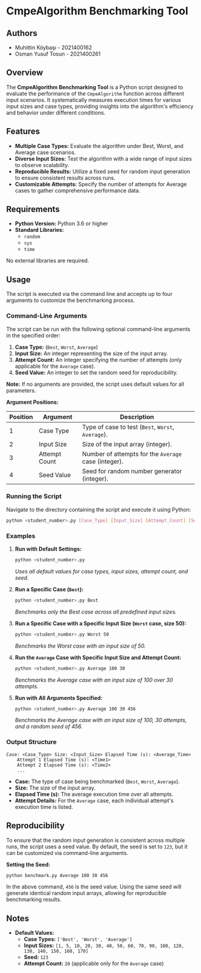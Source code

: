 # CmpeAlgorithm Benchmarking Tool

## Authors
- Muhittin Köybaşı - 2021400162
- Osman Yusuf Tosun - 2021400261

## Overview

The **CmpeAlgorithm Benchmarking Tool** is a Python script designed to evaluate the performance of the `CmpeAlgorithm` function across different input scenarios. It systematically measures execution times for various input sizes and case types, providing insights into the algorithm's efficiency and behavior under different conditions.

## Features

- **Multiple Case Types:** Evaluate the algorithm under Best, Worst, and Average case scenarios.
- **Diverse Input Sizes:** Test the algorithm with a wide range of input sizes to observe scalability.
- **Reproducible Results:** Utilize a fixed seed for random input generation to ensure consistent results across runs.
- **Customizable Attempts:** Specify the number of attempts for Average cases to gather comprehensive performance data.


## Requirements

- **Python Version:** Python 3.6 or higher
- **Standard Libraries:** 
  - `random`
  - `sys`
  - `time`

No external libraries are required.

## Usage

The script is executed via the command line and accepts up to four arguments to customize the benchmarking process.

### Command-Line Arguments

The script can be run with the following optional command-line arguments in the specified order:

1. **Case Type:** (`Best`, `Worst`, `Average`)
2. **Input Size:** An integer representing the size of the input array.
3. **Attempt Count:** An integer specifying the number of attempts (only applicable for the `Average` case).
4. **Seed Value:** An integer to set the random seed for reproducibility.

**Note:** If no arguments are provided, the script uses default values for all parameters.

**Argument Positions:**

| Position | Argument       | Description                                                  |
|----------|----------------|--------------------------------------------------------------|
| 1        | Case Type      | Type of case to test (`Best`, `Worst`, `Average`).           |
| 2        | Input Size     | Size of the input array (integer).                           |
| 3        | Attempt Count  | Number of attempts for the `Average` case (integer).         |
| 4        | Seed Value     | Seed for random number generator (integer).                  |

### Running the Script

Navigate to the directory containing the script and execute it using Python:

```bash
python <student_number>.py [Case_Type] [Input_Size] [Attempt_Count] [Seed_Value]
```

### Examples

1. **Run with Default Settings:**
   ```bash
   python <student_number>.py
   ```
   *Uses all default values for case types, input sizes, attempt count, and seed.*

2. **Run a Specific Case (`Best`):**
   ```bash
   python <student_number>.py Best
   ```
   *Benchmarks only the Best case across all predefined input sizes.*

3. **Run a Specific Case with a Specific Input Size (`Worst` case, size 50):**
   ```bash
   python <student_number>.py Worst 50
   ```
   *Benchmarks the Worst case with an input size of 50.*

4. **Run the `Average` Case with Specific Input Size and Attempt Count:**
   ```bash
   python <student_number>.py Average 100 30
   ```
   *Benchmarks the Average case with an input size of 100 over 30 attempts.*

5. **Run with All Arguments Specified:**
   ```bash
   python <student_number>.py Average 100 30 456
   ```
   *Benchmarks the Average case with an input size of 100, 30 attempts, and a random seed of 456.*


### Output Structure

```
Case: <Case_Type> Size: <Input_Size> Elapsed Time (s): <Average_Time>
	Attempt 1 Elapsed Time (s): <Time1>
	Attempt 2 Elapsed Time (s): <Time2>
	...
```

- **Case:** The type of case being benchmarked (`Best`, `Worst`, `Average`).
- **Size:** The size of the input array.
- **Elapsed Time (s):** The average execution time over all attempts.
- **Attempt Details:** For the `Average` case, each individual attempt's execution time is listed.


## Reproducibility

To ensure that the random input generation is consistent across multiple runs, the script uses a seed value. By default, the seed is set to `123`, but it can be customized via command-line arguments.

**Setting the Seed:**

```bash
python benchmark.py Average 100 30 456
```

In the above command, `456` is the seed value. Using the same seed will generate identical random input arrays, allowing for reproducible benchmarking results.

## Notes

- **Default Values:**
  - **Case Types:** `['Best', 'Worst', 'Average']`
  - **Input Sizes:** `[1, 5, 10, 20, 30, 40, 50, 60, 70, 90, 100, 120, 130, 140, 150, 160, 170]`
  - **Seed:** `123`
  - **Attempt Count:** `20` (applicable only for the `Average` case)
